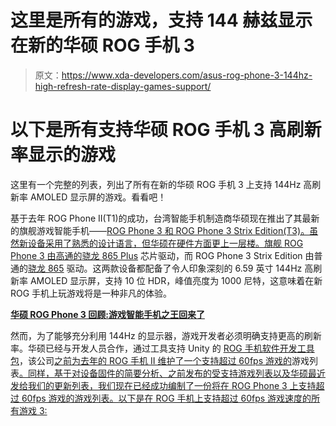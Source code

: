# 这里是所有的游戏，支持 144 赫兹显示在新的华硕 ROG 手机 3

> 原文：<https://www.xda-developers.com/asus-rog-phone-3-144hz-high-refresh-rate-display-games-support/>

# 以下是所有支持华硕 ROG 手机 3 高刷新率显示的游戏

这里有一个完整的列表，列出了所有在新的华硕 ROG 手机 3 上支持 144Hz 高刷新率 AMOLED 显示屏的游戏。看看吧！

基于去年 ROG Phone II(T1)的成功，台湾智能手机制造商华硕现在推出了其最新的旗舰游戏智能手机——[ROG Phone 3 和 ROG Phone 3 Strix Edition(T3)。虽然新设备采用了熟悉的设计语言，但华硕在硬件方面更上一层楼。旗舰 ROG Phone 3 由高通的](https://www.xda-developers.com/asus-rog-phone-3-gaming-smartphone-snapdragon-865-plus-144hz-display-6000mah-battery-launch/)[骁龙 865 Plus](https://www.xda-developers.com/qualcomm-snapdragon-865-plus-launch/) 芯片驱动，而 ROG Phone 3 Strix Edition 由普通的[骁龙 865](https://www.xda-developers.com/tag/qualcomm-snapdragon-865/) 驱动。这两款设备都配备了令人印象深刻的 6.59 英寸 144Hz 高刷新率 AMOLED 显示屏，支持 10 位 HDR，峰值亮度为 1000 尼特，这意味着在新 ROG 手机上玩游戏将是一种非凡的体验。

**[华硕 ROG Phone 3 回顾:游戏智能手机之王回来了](https://www.xda-developers.com/asus-rog-phone-3-review/)**

然而，为了能够充分利用 144Hz 的显示器，游戏开发者必须明确支持更高的刷新率。华硕已经与开发人员合作，通过工具支持 Unity 的 [ROG 手机软件开发工具包](https://www.xda-developers.com/rog-phone-sdk-unity-game-developers-support-rog-phone-ii-rog-phone-3/)，该公司[之前为去年的 ROG 手机 II 维护了一个支持超过 60fps 游戏的](https://zentalk.asus.com/en/discussion/9967/rog-phone-ii-list-of-games-supporting-above-60fps-gameplay)游戏列表[。同样，基于对设备固件的简要分析、之前发布的受支持游戏列表以及华硕最近发给我们的更新列表，我们现在已经成功编制了一份将在 ROG Phone 3 上支持超过 60fps 游戏的游戏列表。以下是在 ROG 手机上支持超过 60fps 游戏速度的所有游戏 3:](https://www.xda-developers.com/asus-rog-phone-ii-120hz-display-game-list/)